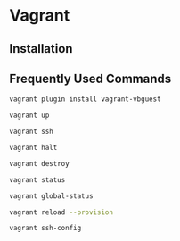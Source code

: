 # Vagrant

## Installation

## Frequently Used Commands

```bash
vagrant plugin install vagrant-vbguest

vagrant up

vagrant ssh

vagrant halt

vagrant destroy

vagrant status

vagrant global-status

vagrant reload --provision

vagrant ssh-config
```
